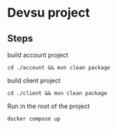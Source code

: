 # Devsu project


## Steps

build account project

```shell
cd ./account && mvn clean package

```
build client project

```shell
cd ./client && mvn clean package

```

Run in the root of the project
```shell
docker compose up

```

